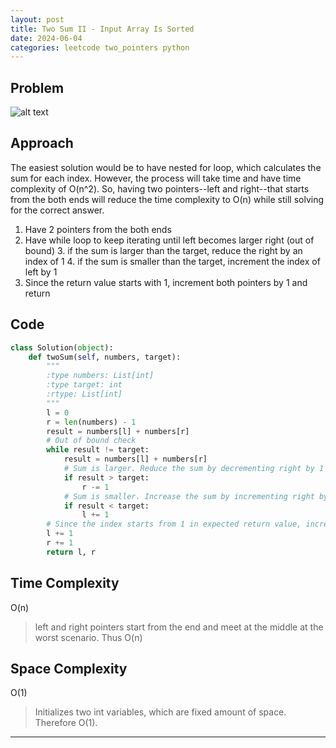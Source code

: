 ```yaml
---
layout: post
title: Two Sum II - Input Array Is Sorted
date: 2024-06-04
categories: leetcode two_pointers python
---
```


## Problem
![alt text](/blog/public/img/TwoSum2.png)

## Approach
The easiest solution would be to have nested for loop, which calculates the sum for each index. However, the process will take time and have time complexity of O(n^2). So, having two pointers--left and right--that starts from the both ends will reduce the time complexity to O(n) while still solving for the correct answer.

1. Have 2 pointers from the both ends
2. Have while loop to keep iterating until left becomes larger right (out of bound)
    3. if the sum is larger than the target, reduce the right by an index of 1
    4. if the sum is smaller than the target, increment the index of left by 1
5. Since the return value starts with 1, increment both pointers by 1 and return

## Code
```python
class Solution(object):
    def twoSum(self, numbers, target):
        """
        :type numbers: List[int]
        :type target: int
        :rtype: List[int]
        """
        l = 0
        r = len(numbers) - 1
        result = numbers[l] + numbers[r]
        # Out of bound check
        while result != target:
            result = numbers[l] + numbers[r]
            # Sum is larger. Reduce the sum by decrementing right by 1
            if result > target:
                r -= 1
            # Sum is smaller. Increase the sum by incrementing right by 1
            if result < target:
                l += 1
        # Since the index starts from 1 in expected return value, increment both pointers by 1
        l += 1
        r += 1
        return l, r 
```

## Time Complexity
O(n)
> left and right pointers start from the end and meet at the middle at the worst scenario. Thus O(n)

## Space Complexity
O(1)
> Initializes two int variables, which are fixed amount of space. Therefore O(1).

---